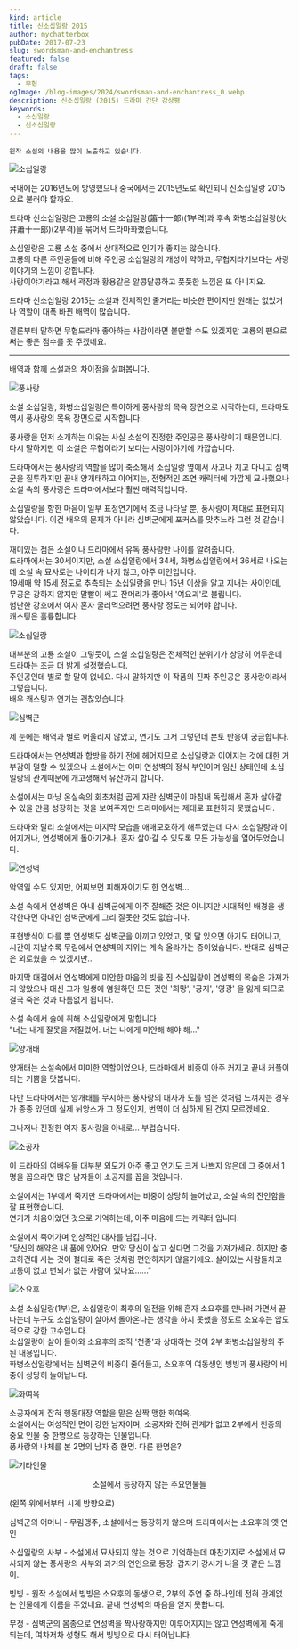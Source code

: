 ```yaml
---
kind: article
title: 신소십일랑 2015
author: mychatterbox
pubDate: 2017-07-23
slug: swordsman-and-enchantress
featured: false
draft: false
tags:
  - 무협
ogImage: /blog-images/2024/swordsman-and-enchantress_0.webp
description: 신소십일랑 (2015) 드라마 간단 감상평
keywords:
  - 소십일랑
  - 신소십일랑
---
```


`원작 소설의 내용을 많이 노출하고 있습니다.`

![소십일랑](../../assets/blog-images/2024/swordsman-and-enchantress_0.webp)

국내에는 2016년도에 방영했으나 중국에서는 2015년도로 확인되니 신소십일랑 2015 으로 불러야 할까요.

드라마 신소십일랑은 고룡의 소설 소십일랑(簫十一郞)(1부격)과 후속 화병소십일랑(火幷蕭十一郎)(2부격)을 묶어서 드라마화했습니다.

소십일랑은 고룡 소설 중에서 상대적으로 인기가 좋지는 않습니다.  
고룡의 다른 주인공들에 비해 주인공 소십일랑의 개성이 약하고, 무협지라기보다는 사랑이야기의 느낌이 강합니다.  
사랑이야기라고 해서 곽정과 황용같은 알콩달콩하고 풋풋한 느낌은 또 아니지요.

드라마 신소십일랑 2015는 소설과 전체적인 줄거리는 비슷한 편이지만 원래는 없었거나 역할이 대폭 바뀐 배역이 많습니다.

결론부터 말하면 무협드라마 좋아하는 사람이라면 볼만할 수도 있겠지만 고룡의 팬으로써는 좋은 점수를 못 주겠네요.

<hr>

배역과 함께 소설과의 차이점을 살펴봅니다.

![풍사랑](../../assets/blog-images/2024/swordsman-and-enchantress_1.webp)

소설 소십일랑, 화병소십일랑은 특이하게 풍사랑의 목욕 장면으로 시작하는데, 드라마도 역시 풍사랑의 목욕 장면으로 시작합니다.

풍사랑을 먼저 소개하는 이유는 사실 소설의 진정한 주인공은 풍사랑이기 때문입니다. 다시 말하지만 이 소설은 무협이라기 보다는 사랑이야기에 가깝습니다.

드라마에서는 풍사랑의 역할을 많이 축소해서 소십일랑 옆에서 사고나 치고 다니고 심벽군을 질투하지만 끝내 양개태하고 이어지는, 전형적인 조연 캐릭터에 가깝게 묘사했으나 소설 속의 풍사랑은 드라마에서보다 훨씬 매력적입니다.

소십일랑을 향한 마음이 일부 표정연기에서 조금 나타날 뿐, 풍사랑이 제대로 표현되지 않았습니다.
이건 배우의 문제가 아니라 심벽군에게 포커스를 맞추느라 그런 것 같습니다.

재미있는 점은 소설이나 드라마에서 유독 풍사랑만 나이를 알려줍니다.  
드라마에서는 30세이지만, 소설 소십일랑에서 34세, 화병소십일랑에서 36세로 나오는데 소설 속 묘사로는 나이티가 나지 않고, 아주 미인입니다.  
19세때 약 15세 정도로 추측되는 소십일랑을 만나 15년 이상을 알고 지내는 사이인데, 무공은 강하지 않지만 말빨이 쎄고 잔머리가 좋아서 '여요괴'로 불립니다.  
험난한 강호에서 여자 혼자 굴러먹으려면 풍사랑 정도는 되어야 합니다.  
캐스팅은 훌륭합니다.

![소십일랑](../../assets/blog-images/2024/swordsman-and-enchantress_2.webp)

대부분의 고룡 소설이 그렇듯이, 소설 소십일랑은 전체적인 분위기가 상당히 어두운데 드라마는 조금 더 밝게 설정했습니다.  
주인공인데 별로 할 말이 없네요. 다시 말하지만 이 작품의 진짜 주인공은 풍사랑이라서 그렇습니다.  
배우 캐스팅과 연기는 괜찮았습니다.

![심벽군](../../assets/blog-images/2024/swordsman-and-enchantress_3.webp)

제 눈에는 배역과 별로 어울리지 않았고, 연기도 그저 그렇던데 본토 반응이 궁금합니다.

드라마에서는 연성벽과 합방을 하기 전에 헤어지므로 소십일랑과 이어지는 것에 대한 거부감이 덜할 수 있겠으나
소설에서는 이미 연성벽의 정식 부인이며 임신 상태인데 소십일랑의 관계때문에 개고생해서 유산까지 합니다.

소설에서는 마냥 온실속의 회초처럼 곱게 자란 심벽군이 마침내 독립해서 혼자 살아갈 수 있을 만큼 성장하는 것을 보여주지만 드라마에서는 제대로 표현하지 못했습니다.

드라마와 달리 소설에서는 마지막 모습을 애매모호하게 해두었는데 다시 소십일랑과 이어지거나, 연성벽에게 돌아가거나, 혼자 살아갈 수 있도록 모든 가능성을 열어두었습니다.

![연성벽](../../assets/blog-images/2024/swordsman-and-enchantress_4.webp)

악역일 수도 있지만, 어찌보면 피해자이기도 한 연성벽...

소설 속에서 연성벽은 아내 심벽군에게 아주 잘해준 것은 아니지만 시대적인 배경을 생각한다면 아내인 심벽군에게 그리 잘못한 것도 없습니다.

표현방식이 다를 뿐 연성벽도 심벽군을 아끼고 있었고, 몇 달 있으면 아기도 태어나고, 시간이 지날수록 무림에서 연성벽의 지위는 계속 올라가는 중이었습니다. 반대로 심벽군은 외로웠을 수 있겠지만..

마지막 대결에서 연성벽에게 미안한 마음의 빚을 진 소십일랑이 연성벽의 목숨은 가져가지 않았으나 대신 그가 일생에 염원하던 모든 것인 '희망', '긍지', '영광' 을 잃게 되므로 결국 죽은 것과 다름없게 됩니다.

소설 속에서 술에 취해 소십일랑에게 말합니다.  
"너는 내게 잘못을 저질렀어. 너는 나에게 미안해 해야 해..."

![양개태](../../assets/blog-images/2024/swordsman-and-enchantress_5.webp)

양개태는 소설속에서 미미한 역할이었으나, 드라마에서 비중이 아주 커지고 끝내 커플이 되는 기쁨을 맛봅니다.

다만 드라마에서는 양개태를 무시하는 풍사랑의 대사가 도를 넘은 것처럼 느껴지는 경우가 종종 있던데 실제 뉘앙스가 그 정도인지, 번역이 더 심하게 된 건지 모르겠네요.

그나저나 진정한 여자 풍사랑을 아내로... 부럽습니다.

![소공자](../../assets/blog-images/2024/swordsman-and-enchantress_6.webp)

이 드라마의 여배우들 대부분 외모가 아주 좋고 연기도 크게 나쁘지 않은데 그 중에서 1명을 꼽으라면 많은 남자들이 소공자를 꼽을 것입니다.

소설에서는 1부에서 죽지만 드라마에서는 비중이 상당히 늘어났고, 소설 속의 잔인함을 잘 표현했습니다.  
연기가 처음이었던 것으로 기억하는데, 아주 마음에 드는 캐릭터 입니다.

소설에서 죽어가며 인상적인 대사를 남깁니다.  
"당신의 해약은 내 품에 있어요. 만약 당신이 살고 싶다면 그것을 가져가세요. 하지만 충고하건대 사는 것이 절대로 죽은 것처럼 편안하지가 않을거에요. 살아있는 사람들치고 고통이 없고 번뇌가 없는 사람이 있나요......"

![소요후](../../assets/blog-images/2024/swordsman-and-enchantress_7.webp)

소설 소십일랑(1부)은, 소십일랑이 최후의 일전을 위해 혼자 소요후를 만나러 가면서 끝나는데 누구도 소십일랑이 살아서 돌아온다는 생각을 하지 못했을 정도로 소요후는 압도적으로 강한 고수입니다.  
소십일랑이 살아 돌아와 소요후의 조직 '천종'과 상대하는 것이 2부 화병소십일랑의 주된 내용입니다.  
화병소십일랑에서는 심벽군의 비중이 줄어들고, 소요후의 여동생인 빙빙과 풍사랑의 비중이 상당히 늘어납니다.

![화여옥](../../assets/blog-images/2024/swordsman-and-enchantress_8.webp)

소공자에게 잡혀 행동대장 역할을 맡은 살짝 맹한 화여옥.  
소설에서는 여성적인 면이 강한 남자이며, 소공자와 전혀 관계가 없고 2부에서 천종의 중요 인물 중 한명으로 등장하는 인물입니다.  
풍사랑의 나체를 본 2명의 남자 중 한명. 다른 한명은?

![기타인물](../../assets/blog-images/2024/swordsman-and-enchantress_9.webp)

<center><figcaption>소설에서 등장하지 않는 주요인물들</figcaption></center>

(왼쪽 위에서부터 시계 방향으로)

심벽군의 어머니 - 무림맹주, 소설에서는 등장하지 않으며 드라마에서는 소요후의 옛 연인

소십일랑의 사부 - 소설에서 묘사되지 않는 것으로 기억하는데 마찬가지로 소설에서 묘사되지 않는 풍사랑의 사부와 과거의 연인으로 등장. 갑자기 강시가 나올 것 같은 느낌이..

빙빙 - 원작 소설에서 빙빙은 소요후의 동생으로, 2부의 주연 중 하나인데 전혀 관계없는 인물에게 이름을 주었네요. 끝내 연성벽의 마음을 얻지 못합니다.

무정 - 심벽군의 몸종으로 연성벽을 짝사랑하지만 이루어지지는 않고 연성벽에게 죽게 되는데, 여차저차 성형도 해서 빙빙으로 다시 태어납니다.
